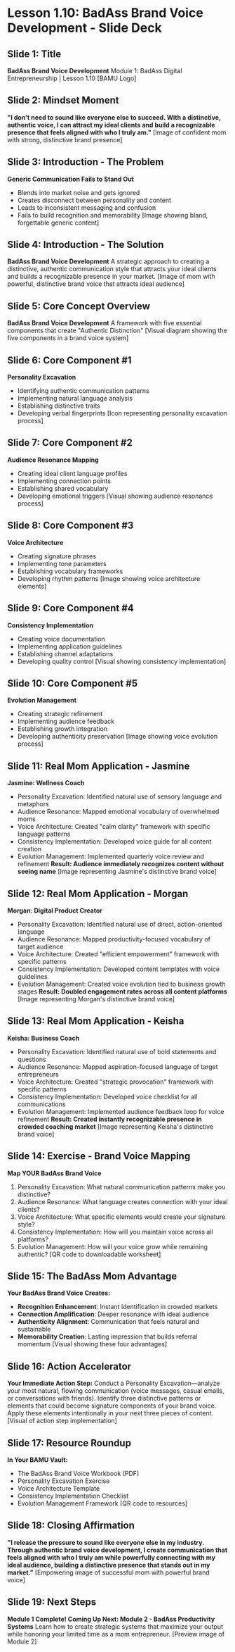 # Lesson 1.10: BadAss Brand Voice Development - Slide Deck

## Slide 1: Title
**BadAss Brand Voice Development**
Module 1: BadAss Digital Entrepreneurship | Lesson 1.10
[BAMU Logo]

## Slide 2: Mindset Moment
**"I don't need to sound like everyone else to succeed. With a distinctive, authentic voice, I can attract my ideal clients and build a recognizable presence that feels aligned with who I truly am."**
[Image of confident mom with strong, distinctive brand presence]

## Slide 3: Introduction - The Problem
**Generic Communication Fails to Stand Out**
- Blends into market noise and gets ignored
- Creates disconnect between personality and content
- Leads to inconsistent messaging and confusion
- Fails to build recognition and memorability
[Image showing bland, forgettable generic content]

## Slide 4: Introduction - The Solution
**BadAss Brand Voice Development**
A strategic approach to creating a distinctive, authentic communication style that attracts your ideal clients and builds a recognizable presence in your market.
[Image of mom with powerful, distinctive brand voice that attracts ideal audience]

## Slide 5: Core Concept Overview
**BadAss Brand Voice Development**
A framework with five essential components that create "Authentic Distinction"
[Visual diagram showing the five components in a brand voice system]

## Slide 6: Core Component #1
**Personality Excavation**
- Identifying authentic communication patterns
- Implementing natural language analysis
- Establishing distinctive traits
- Developing verbal fingerprints
[Icon representing personality excavation process]

## Slide 7: Core Component #2
**Audience Resonance Mapping**
- Creating ideal client language profiles
- Implementing connection points
- Establishing shared vocabulary
- Developing emotional triggers
[Visual showing audience resonance process]

## Slide 8: Core Component #3
**Voice Architecture**
- Creating signature phrases
- Implementing tone parameters
- Establishing vocabulary frameworks
- Developing rhythm patterns
[Image showing voice architecture elements]

## Slide 9: Core Component #4
**Consistency Implementation**
- Creating voice documentation
- Implementing application guidelines
- Establishing channel adaptations
- Developing quality control
[Visual showing consistency implementation]

## Slide 10: Core Component #5
**Evolution Management**
- Creating strategic refinement
- Implementing audience feedback
- Establishing growth integration
- Developing authenticity preservation
[Image showing voice evolution process]

## Slide 11: Real Mom Application - Jasmine
**Jasmine: Wellness Coach**
- Personality Excavation: Identified natural use of sensory language and metaphors
- Audience Resonance: Mapped emotional vocabulary of overwhelmed moms
- Voice Architecture: Created "calm clarity" framework with specific language patterns
- Consistency Implementation: Developed voice guide for all content creation
- Evolution Management: Implemented quarterly voice review and refinement
**Result: Audience immediately recognizes content without seeing name**
[Image representing Jasmine's distinctive brand voice]

## Slide 12: Real Mom Application - Morgan
**Morgan: Digital Product Creator**
- Personality Excavation: Identified natural use of direct, action-oriented language
- Audience Resonance: Mapped productivity-focused vocabulary of target audience
- Voice Architecture: Created "efficient empowerment" framework with specific patterns
- Consistency Implementation: Developed content templates with voice guidelines
- Evolution Management: Created voice evolution tied to business growth stages
**Result: Doubled engagement rates across all content platforms**
[Image representing Morgan's distinctive brand voice]

## Slide 13: Real Mom Application - Keisha
**Keisha: Business Coach**
- Personality Excavation: Identified natural use of bold statements and questions
- Audience Resonance: Mapped aspiration-focused language of target entrepreneurs
- Voice Architecture: Created "strategic provocation" framework with specific patterns
- Consistency Implementation: Developed voice checklist for all communications
- Evolution Management: Implemented audience feedback loop for voice refinement
**Result: Created instantly recognizable presence in crowded coaching market**
[Image representing Keisha's distinctive brand voice]

## Slide 14: Exercise - Brand Voice Mapping
**Map YOUR BadAss Brand Voice**
1. Personality Excavation: What natural communication patterns make you distinctive?
2. Audience Resonance: What language creates connection with your ideal clients?
3. Voice Architecture: What specific elements would create your signature style?
4. Consistency Implementation: How will you maintain voice across all platforms?
5. Evolution Management: How will your voice grow while remaining authentic?
[QR code to downloadable worksheet]

## Slide 15: The BadAss Mom Advantage
**Your BadAss Brand Voice Creates:**
- **Recognition Enhancement**: Instant identification in crowded markets
- **Connection Amplification**: Deeper resonance with ideal audience
- **Authenticity Alignment**: Communication that feels natural and sustainable
- **Memorability Creation**: Lasting impression that builds referral momentum
[Visual showing these four advantages]

## Slide 16: Action Accelerator
**Your Immediate Action Step:**
Conduct a Personality Excavation—analyze your most natural, flowing communication (voice messages, casual emails, or conversations with friends).
Identify three distinctive patterns or elements that could become signature components of your brand voice.
Apply these elements intentionally in your next three pieces of content.
[Visual of action step implementation]

## Slide 17: Resource Roundup
**In Your BAMU Vault:**
- The BadAss Brand Voice Workbook (PDF)
- Personality Excavation Exercise
- Voice Architecture Template
- Consistency Implementation Checklist
- Evolution Management Framework
[QR code to resources]

## Slide 18: Closing Affirmation
**"I release the pressure to sound like everyone else in my industry. Through authentic brand voice development, I create communication that feels aligned with who I truly am while powerfully connecting with my ideal audience, building a distinctive presence that stands out in my market."**
[Empowering image of successful mom with powerful brand voice]

## Slide 19: Next Steps
**Module 1 Complete! Coming Up Next: Module 2 - BadAss Productivity Systems**
Learn how to create strategic systems that maximize your output while honoring your limited time as a mom entrepreneur.
[Preview image of Module 2]
